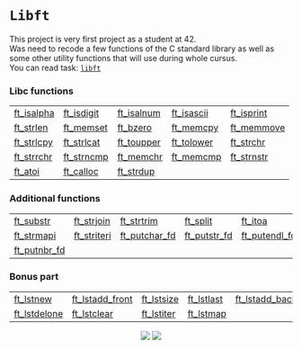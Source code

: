 # `Libft`

This project is very first project as a student at 42.\
Was need to recode a few functions of the C standard library as well as some other utility functions that will use during whole cursus. <br>
You can read task: [`libft`](en.libft.pdf)

<!-- [![42Project Score](https://badge42.herokuapp.com/api/project/dhawkgir/Libft)](https://projects.intra.42.fr/projects/42cursus-libft/projects_users/2364363) -->

### Libc functions
<table>
	<tr>
		<td><a href ="sources/ft_isalpha.c">ft_isalpha</a></td>
		<td><a href ="sources/ft_isdigit.c">ft_isdigit</a></td>
		<td><a href ="sources/ft_isalnum.c">ft_isalnum</a></td>
		<td><a href ="sources/ft_isascii.c">ft_isascii</a></td>
		<td><a href ="sources/ft_isprint.c">ft_isprint</a></td>
	</tr>
	<tr>
		<td><a href ="sources/ft_strlen.c">ft_strlen</a></td>
		<td><a href ="sources/ft_memset.c">ft_memset</a></td>
		<td><a href ="sources/ft_bzero.c">ft_bzero</a></td>
		<td><a href ="sources/ft_memcpy.c">ft_memcpy</a></td>
		<td><a href ="sources/ft_memmove.c">ft_memmove</a></td>
	</tr>
	<tr>
		<td><a href ="sources/ft_strlcpy.c">ft_strlcpy</a></td>
		<td><a href ="sources/ft_strlcat.c">ft_strlcat</a></td>
		<td><a href ="sources/ft_toupper.c">ft_toupper</a></td>
		<td><a href ="sources/ft_tolower.c">ft_tolower</a></td>
		<td><a href ="sources/ft_strchr.c">ft_strchr</a></td>
	</tr>
	<tr>
		<td><a href ="sources/ft_strrchr.c">ft_strrchr</a></td>
		<td><a href ="sources/ft_strncmp.c">ft_strncmp</a></td>
		<td><a href ="sources/ft_memchr.c">ft_memchr</a></td>
		<td><a href ="sources/ft_memcmp.c">ft_memcmp</a></td>
		<td><a href ="sources/ft_strnstr.c">ft_strnstr</a></td>
	</tr>
	<tr>
		<td><a href ="sources/ft_atoi.c">ft_atoi</a></td>
		<td><a href ="sources/ft_calloc.c">ft_calloc</a></td>
		<td><a href ="sources/ft_strdup.c">ft_strdup</a></td>
	</tr>
</table>

### Additional functions

<table>
	<tr>
		<td><a href ="sources/ft_substr.c">ft_substr</a></td>
		<td><a href ="sources/ft_strjoin.c">ft_strjoin</a></td>
		<td><a href ="sources/ft_strtrim.c">ft_strtrim</a></td>
		<td><a href ="sources/ft_split.c">ft_split</a></td>
		<td><a href ="sources/ft_itoa.c">ft_itoa</a></td>
	</tr>
	<tr>
		<td><a href ="sources/ft_strmapi.c">ft_strmapi</a></td>
		<td><a href ="sources/ft_striteri.c">ft_striteri</a></td>
		<td><a href ="sources/ft_putchar_fd.c">ft_putchar_fd</a></td>
		<td><a href ="sources/ft_putstr_fd.c">ft_putstr_fd</a></td>
		<td><a href ="sources/ft_putendl_fd.c">ft_putendl_fd</a></td>
	</tr>
	<tr>
		<td><a href ="sources/ft_putnbr_fd.c">ft_putnbr_fd</a></td>
	</tr>
</table>

### Bonus part

<table>
	<tr>
		<td><a href ="sources/ft_lstnew.c">ft_lstnew</a></td>
		<td><a href ="sources/ft_lstadd_front.c">ft_lstadd_front</a></td>
		<td><a href ="sources/ft_lstsize.c">ft_lstsize</a></td>
		<td><a href ="sources/ft_lstlast.c">ft_lstlast</a></td>
		<td><a href ="sources/ft_lstadd_back.c">ft_lstadd_back</a></td>
	</tr>
	<tr>
		<td><a href ="sources/ft_lstdelone.c">ft_lstdelone</a></td>
		<td><a href ="sources/ft_lstclear.c">ft_lstclear</a></td>
		<td><a href ="sources/ft_lstiter.c">ft_lstiter</a></td>
		<td><a href ="sources/ft_lstmap.c">ft_lstmap</a></td>
	</tr>
</table>

<p align="center">
<img src="https://komarev.com/ghpvc/?username=aperop&style=plastic&label=Views"><img>
<img src="https://badges.pufler.dev/visits/aperop/libft?color=black&logo=github" />
</p>
